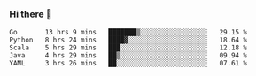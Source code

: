 ### Hi there 👋

<!--
**yeya24/yeya24** is a ✨ _special_ ✨ repository because its `README.md` (this file) appears on your GitHub profile.

Here are some ideas to get you started:

- 🔭 I’m currently working on ...
- 🌱 I’m currently learning ...
- 👯 I’m looking to collaborate on ...
- 🤔 I’m looking for help with ...
- 💬 Ask me about ...
- 📫 How to reach me: ...
- 😄 Pronouns: ...
- ⚡ Fun fact: ...
-->

<!--START_SECTION:waka-->
```text
Go       13 hrs 9 mins   ███████▒░░░░░░░░░░░░░░░░░   29.15 % 
Python   8 hrs 24 mins   ████▓░░░░░░░░░░░░░░░░░░░░   18.64 % 
Scala    5 hrs 29 mins   ███░░░░░░░░░░░░░░░░░░░░░░   12.18 % 
Java     4 hrs 29 mins   ██▒░░░░░░░░░░░░░░░░░░░░░░   09.94 % 
YAML     3 hrs 26 mins   ██░░░░░░░░░░░░░░░░░░░░░░░   07.61 % 
```
<!--END_SECTION:waka-->

